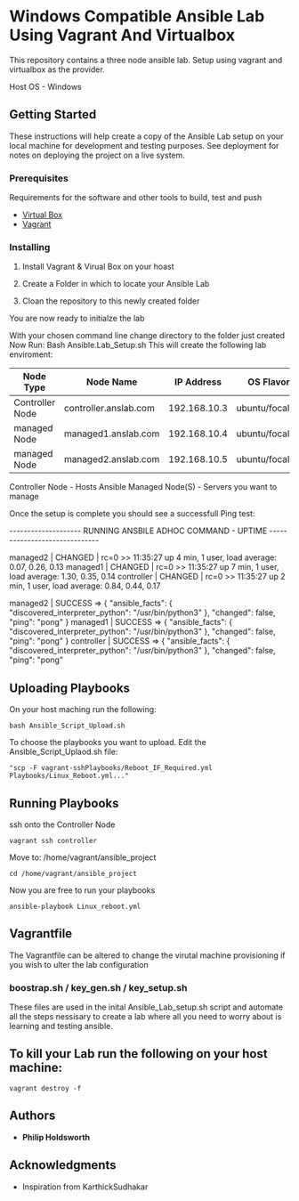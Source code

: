 # Windows Compatible Ansible Lab Using Vagrant And Virtualbox

This repository contains a three node ansible lab. Setup using vagrant and virtualbox as the provider. 

Host OS - Windows

## Getting Started

These instructions will help create a copy of the Ansible Lab setup on
your local machine for development and testing purposes. See deployment
for notes on deploying the project on a live system.

### Prerequisites

Requirements for the software and other tools to build, test and push 
- [Virtual Box](https://www.virtualbox.org/)
- [Vagrant](https://www.vagrantup.com/)

### Installing

1. Install Vagrant & Virual Box on your hoast

2. Create a Folder in which to locate your Ansible Lab

3. Cloan the repository to this newly created folder

You are now ready to initialze the lab

  With your chosen command line change directory to the folder just created
  Now Run: Bash Ansible.Lab_Setup.sh
  This will create the following lab enviroment:
  
|    Node Type   | Node Name             |  IP Address  | OS Flavor     |
| ---------------| --------------------- |--------------|---------------|
| Controller Node| controller.anslab.com | 192.168.10.3 | ubuntu/focal64|
| managed Node   | managed1.anslab.com   | 192.168.10.4 | ubuntu/focal64|
| managed Node   | managed2.anslab.com   | 192.168.10.5 | ubuntu/focal64|

  Controller Node - Hosts Ansible
  Managed Node(S) - Servers you want to manage
  
  Once the setup is complete you should see a successfull Ping test:
  
  -------------------- RUNNING ANSBILE ADHOC COMMAND - UPTIME ------------------------------


managed2 | CHANGED | rc=0 >>
 11:35:27 up 4 min,  1 user,  load average: 0.07, 0.26, 0.13
managed1 | CHANGED | rc=0 >>
 11:35:27 up 7 min,  1 user,  load average: 1.30, 0.35, 0.14
controller | CHANGED | rc=0 >>
 11:35:27 up 2 min,  1 user,  load average: 0.84, 0.44, 0.17

managed2 | SUCCESS => {
    "ansible_facts": {
        "discovered_interpreter_python": "/usr/bin/python3"
    },
    "changed": false,
    "ping": "pong"
}
managed1 | SUCCESS => {
    "ansible_facts": {
        "discovered_interpreter_python": "/usr/bin/python3"
    },
    "changed": false,
    "ping": "pong"
}
controller | SUCCESS => {
    "ansible_facts": {
        "discovered_interpreter_python": "/usr/bin/python3"
    },
    "changed": false,
    "ping": "pong"

## Uploading Playbooks

On your host maching run the following:

    bash Ansible_Script_Upload.sh

To choose the playbooks you want to upload. Edit the Ansible_Script_Uplaod.sh file:
  
    "scp -F vagrant-sshPlaybooks/Reboot_IF_Required.yml Playbooks/Linux_Reboot.yml..."
  
  
    
## Running Playbooks

ssh onto the Controller Node

    vagrant ssh controller
  
Move to: /home/vagrant/ansible_project
 
    cd /home/vagrant/ansible_project
  
Now you are free to run your playbooks
 
    ansible-playbook Linux_reboot.yml

## Vagrantfile

The Vagrantfile can be altered to change the virutal machine provisioning if you wish to ulter the lab configuration


### boostrap.sh / key_gen.sh / key_setup.sh 

These files are used in the inital Ansible_Lab_setup.sh script and automate all the steps nessisary to create a lab where all you need to worry about is learning and testing ansible.


## To kill your Lab run the following on your host machine:

    vagrant destroy -f


## Authors

  - **Philip Holdsworth**


## Acknowledgments

  - Inspiration from KarthickSudhakar
 
